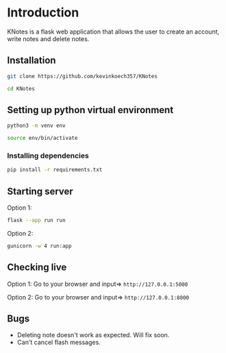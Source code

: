 # Introduction
KNotes is a flask web application that allows the user to create an account, write notes and delete notes.

## Installation
```bash
git clone https://github.com/kevinkoech357/KNotes

cd KNotes
```
## Setting up python virtual environment
```bash
python3 -m venv env

source env/bin/activate
```
### Installing dependencies
```bash
pip install -r requirements.txt
```
## Starting server
Option 1:
```bash
flask --app run run
```
Option 2:
```bash
gunicorn -w 4 run:app
```
## Checking live
Option 1:
Go to your browser and input=> ```http://127.0.0.1:5000```

Option 2:
Go to your browser and input=> ```http://127.0.0.1:8000```

## Bugs
* Deleting note doesn't work as expected. Will fix soon.
* Can't cancel flash messages.
